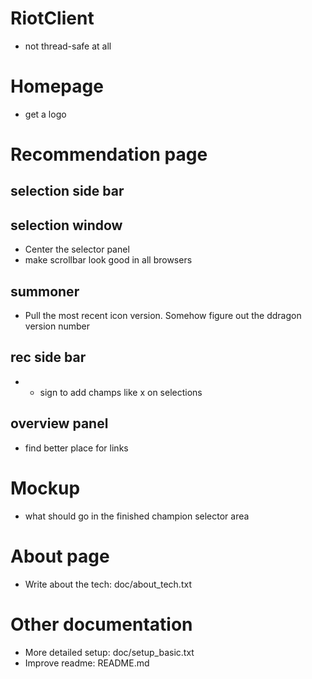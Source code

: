 RiotClient
===========
- not thread-safe at all


Homepage
===========
- get a logo


Recommendation page
==========
selection side bar
---------------

selection window
-----------------
- Center the selector panel
- make scrollbar look good in all browsers

summoner
-----------
- Pull the most recent icon version. Somehow figure out the ddragon version number

rec side bar
----------------
- + sign to add champs like x on selections

overview panel
----------------
- find better place for links


Mockup
==========
- what should go in the finished champion selector area


About page
==========
- Write about the tech: doc/about_tech.txt


Other documentation
==========
- More detailed setup: doc/setup_basic.txt
- Improve readme: README.md
